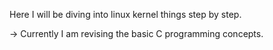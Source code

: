 Here I will be diving into linux kernel things step by step.

-> Currently I am revising the basic C programming concepts.

